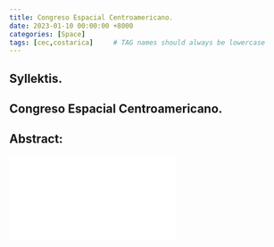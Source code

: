 ```yaml
---
title: Congreso Espacial Centroamericano.
date: 2023-01-10 00:00:00 +8000
categories: [Space]
tags: [cec,costarica]     # TAG names should always be lowercase
---
```

## Syllektis.


## Congreso Espacial Centroamericano.



## Abstract:

<embed src="/assets/docs/Luis Alfonso Pinzón Fuster-2.pdf" type="application/pdf">
